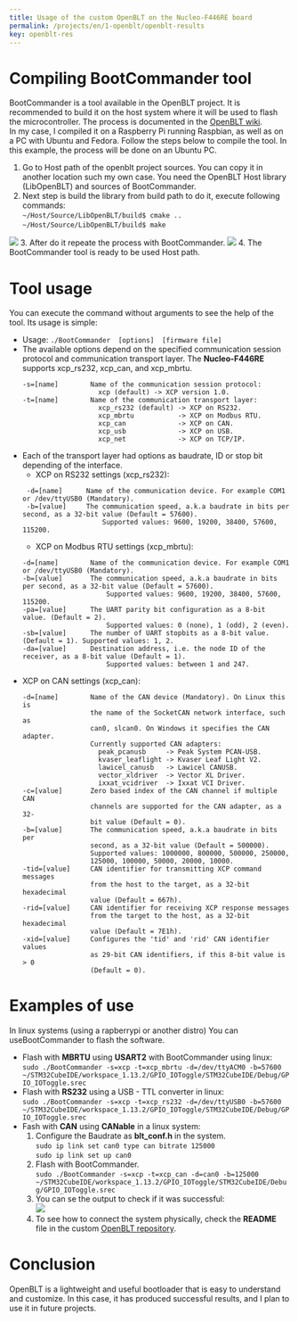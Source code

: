 ```yaml
---
title: Usage of the custom OpenBLT on the Nucleo-F446RE board
permalink: /projects/en/1-openblt/openblt-results
key: openblt-res
---
```


# Compiling BootCommander tool
BootCommander is a tool available in the OpenBLT project. It is recommended to build it on the host system where it will be used to flash the microcontroller. The process is documented in the [OpenBLT wiki](https://www.feaser.com/openblt/doku.php?id=manual:bootcommander).   
In my case, I compiled it on a Raspberry Pi running Raspbian, as well as on a PC with Ubuntu and Fedora. Follow the steps below to compile the tool. In this example, the process will be done on an Ubuntu PC.   
1. Go to Host path of the openblt project sources. You can copy it in another location such my own case. You need the OpenBLT  Host library (LibOpenBLT) and sources of BootCommander. 
2. Next step is build the library from build path to do it, execute following commands:  
 `~/Host/Source/LibOpenBLT/build$ cmake ..`   
 `~/Host/Source/LibOpenBLT/build$ make `  
 <img src="https://raw.githubusercontent.com/razielgdn/risingembeddedmx/site/assets/images/openblt/01results.png"/>  
3. After do it repeate the process with BootCommander.   
  <img src="https://raw.githubusercontent.com/razielgdn/risingembeddedmx/site/assets/images/openblt/02results.png"/>  
4. The BootCommander tool is ready to be used Host path.   
     
  
# Tool usage 
You can execute the command without arguments to see the help of the tool. Its usage is simple:
- Usage: `./BootCommander  [options]  [firmware file]` 
- The available options depend on the specified communication session protocol and communication transport layer. The **Nucleo-F446RE** supports xcp_rs232, xcp_can, and xcp_mbrtu.
  ```
  -s=[name]        Name of the communication session protocol:
                     xcp (default) -> XCP version 1.0.
  -t=[name]        Name of the communication transport layer:
                     xcp_rs232 (default) -> XCP on RS232.
                     xcp_mbrtu           -> XCP on Modbus RTU.
                     xcp_can             -> XCP on CAN.
                     xcp_usb             -> XCP on USB.
                     xcp_net             -> XCP on TCP/IP.
  ```
- Each of the transport layer had options as baudrate, ID or stop bit depending of the interface. 
    - XCP on RS232 settings (xcp_rs232):
    ```
     -d=[name]      Name of the communication device. For example COM1 or /dev/ttyUSB0 (Mandatory).   
     -b=[value]     The communication speed, a.k.a baudrate in bits per second, as a 32-bit value (Default = 57600).   
                        Supported values: 9600, 19200, 38400, 57600, 115200.
    ```
    - XCP on Modbus RTU settings (xcp_mbrtu):
  ```
  -d=[name]        Name of the communication device. For example COM1 or /dev/ttyUSB0 (Mandatory).  
  -b=[value]       The communication speed, a.k.a baudrate in bits per second, as a 32-bit value (Default = 57600).  
                       Supported values: 9600, 19200, 38400, 57600, 115200.   
  -pa=[value]      The UART parity bit configuration as a 8-bit value. (Default = 2). 
                       Supported values: 0 (none), 1 (odd), 2 (even).  
  -sb=[value]      The number of UART stopbits as a 8-bit value. (Default = 1). Supported values: 1, 2.   
  -da=[value]      Destination address, i.e. the node ID of the receiver, as a 8-bit value (Default = 1). 
                       Supported values: between 1 and 247.
  ```                 
- XCP on CAN settings (xcp_can):   
  ```
  -d=[name]        Name of the CAN device (Mandatory). On Linux this is
                   the name of the SocketCAN network interface, such as
                   can0, slcan0. On Windows it specifies the CAN adapter.
                   Currently supported CAN adapters:
                     peak_pcanusb     -> Peak System PCAN-USB.
                     kvaser_leaflight -> Kvaser Leaf Light V2.
                     lawicel_canusb   -> Lawicel CANUSB.
                     vector_xldriver  -> Vector XL Driver.
                     ixxat_vcidriver  -> Ixxat VCI Driver.
  -c=[value]       Zero based index of the CAN channel if multiple CAN
                   channels are supported for the CAN adapter, as a 32-
                   bit value (Default = 0).
  -b=[value]       The communication speed, a.k.a baudrate in bits per
                   second, as a 32-bit value (Default = 500000).
                   Supported values: 1000000, 800000, 500000, 250000,
                   125000, 100000, 50000, 20000, 10000.
  -tid=[value]     CAN identifier for transmitting XCP command messages
                   from the host to the target, as a 32-bit hexadecimal
                   value (Default = 667h).
  -rid=[value]     CAN identifier for receiving XCP response messages
                   from the target to the host, as a 32-bit hexadecimal
                   value (Default = 7E1h).
  -xid=[value]     Configures the 'tid' and 'rid' CAN identifier values
                   as 29-bit CAN identifiers, if this 8-bit value is > 0
                   (Default = 0).
  ``` 

# Examples of use
In linux systems (using a rapberrypi or another distro) You can useBootCommander to flash the software.  
- Flash with **MBRTU** using **USART2** with BootCommander using linux:   
  ` sudo ./BootCommander -s=xcp -t=xcp_mbrtu -d=/dev/ttyACM0 -b=57600 ~/STM32CubeIDE/workspace_1.13.2/GPIO_IOToggle/STM32CubeIDE/Debug/GPIO_IOToggle.srec `
- Flash with **RS232** using a USB - TTL converter in linux:   
  `sudo ./BootCommander -s=xcp -t=xcp_rs232 -d=/dev/ttyUSB0 -b=57600 ~/STM32CubeIDE/workspace_1.13.2/GPIO_IOToggle/STM32CubeIDE/Debug/GPIO_IOToggle.srec `
- Fash with **CAN** using **CANable** in a linux system:
  1. Configure the Baudrate as **blt_conf.h** in the system.   
     `sudo ip link set can0 type can bitrate 125000`      
     `sudo ip link set up can0 `      
  2. Flash with BootCommander.   
     `sudo ./BootCommander -s=xcp -t=xcp_can -d=can0 -b=125000 ~/STM32CubeIDE/workspace_1.13.2/GPIO_IOToggle/STM32CubeIDE/Debug/GPIO_IOToggle.srec`   
  3. You can se the output to check if it was successful:  
     <img src="https://raw.githubusercontent.com/razielgdn/risingembeddedmx/site/assets/images/openblt/flashing.png"/>     
  4. To see how to connect the system physically, check the **README** file in the custom [OpenBLT repository](https://github.com/razielgdn/customNucleoF4-OpenBLT).   

# Conclusion   
OpenBLT is a lightweight and useful bootloader that is easy to understand and customize. In this case, it has produced successful results, and I plan to use it in future projects.

